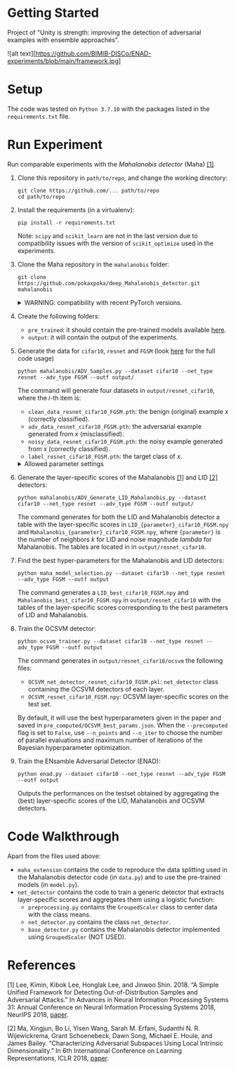 # Getting Started

Project of "Unity is strength: improving the detection of adversarial examples with ensemble approaches".

![alt text][https://github.com/BIMIB-DISCo/ENAD-experiments/blob/main/framework.jpg]

# Setup

The code was tested on `Python 3.7.10` with the packages listed in the `requirements.txt` file.

# Run Experiment

Run comparable experiments with the *Mahalanobis detector* (Maha) [[1]](#1).

1. Clone this repository in `path/to/repo`, and change the working directory:

    ```
    git clone https://github.com/... path/to/repo
    cd path/to/repo
    ```

2. Install the requirements (in a virtualenv):

    ```
    pip install -r requirements.txt
    ```

    Note: `scipy` and `scikit_learn` are not in the last version due to compatibility issues with the version of `scikit_optimize` used in the experiments.

3. Clone the Maha repository in the `mahalanobis` folder:

    ```
    git clone https://github.com/pokaxpoka/deep_Mahalanobis_detector.git mahalanobis
    ```

    <details>
    <summary>WARNING: compatibility with recent PyTorch versions.</summary>

    With recent PyTorch versions, a number of errors/warnings will show up and should be fixed, including:
    - replace the `volatile` flags with `with torch.no_grad()`.
    - replace `async=True` with `non_blocking=True` in `cuda`.
    - use `data` instead of `data[0]` for 0-dim tensors.
    - adding `.cpu()` before applying `.numpy()` to a tensor.
    </details>

4. Create the following folders:
    - `pre_trained`: it should contain the pre-trained models available [here](https://github.com/pokaxpoka/deep_Mahalanobis_detector.git).
    - `output`: it will contain the output of the experiments.

5. Generate the data for `cifar10`, `resnet` and `FGSM` (look [here](https://github.com/pokaxpoka/deep_Mahalanobis_detector.git) for the full code usage)

    ```
    python mahalanobis/ADV_Samples.py --dataset cifar10 --net_type resnet --adv_type FGSM --outf output/
    ```

    The command will generate four datasets in `output/resnet_cifar10`, where the *i*-th item is:
    - `clean_data_resnet_cifar10_FGSM.pth`: the benign (original) example *x* (correctly classified).
    - `adv_data_resnet_cifar10_FGSM.pth`: the adversarial example generated from *x* (misclassified).
    - `noisy_data_resnet_cifar10_FGSM.pth`: the noisy example generated from *x* (correctly classified).
    - `label_resnet_cifar10_FGSM.pth`: the target class of *x*.

    <details>
    <summary>Allowed parameter settings</summary>

    - `dataset`: `cifar10`, `cifar100`, `SVHN`;
    - `adv_type`: `FGSM`, `BIM`, `DeepFool`, `CWL2`,
    - `net_type`: `densenet`, `resnet` (if added to `pre_trained` folder).

    </details>

6. Generate the layer-specific scores of the Mahalanobis [[1]](#1) and LID [[2]](#2) detectors:

    ```
    python mahalanobis/ADV_Generate_LID_Mahalanobis.py --dataset cifar10 --net_type resnet --adv_type FGSM --outf output/
    ```

    The command generates for both the LID and Mahalanobis detector a table with the layer-specific scores in `LID_{parameter}_cifar10_FGSM.npy` and `Mahalanobis_{parameter}_cifar10_FGSM.npy`, where `{parameter}` is the number of neighbors *k* for LID and noise magnitude *lambda* for Mahalanobis. The tables are located in in `output/resnet_cifar10`.


7. Find the best hyper-parameters for the Mahalanobis and LID detectors:

    ```
    python maha_model_selection.py --dataset cifar10 --net_type resnet --adv_type FGSM --outf output
    ```

    The command generates a `LID_best_cifar10_FGSM.npy` and `Mahalanobis_best_cifar10_FGSM.npy` in `output/resnet_cifar10` with the tables of the layer-specific scores corresponding to the best parameters of LID and Mahalanobis.


9. Train the OCSVM detector:

    ```
    python ocsvm_trainer.py --dataset cifar10 --net_type resnet --adv_type FGSM --outf output
    ```

    The command generates in `output/resnet_cifar10/ocsvm` the following files:
    - `OCSVM_net_detector_resnet_cifar10_FGSM.pkl`: `net_detector` class containing the OCSVM detectors of each layer.
    - `OCSVM_resnet_cifar10_FGSM.npy`: OCSVM layer-specific scores on the test set.

    By default, it will use the best hyperparameters given in the paper and saved in `pre_computed/OCSVM_best_params.json`. When the `--precomputed` flag is set to `False`, use `--n_points` and `--n_iter` to choose the number of parallel evaluations and maximum number of iterations of the Bayesian hyperparameter optimization.

10. Train the ENsamble Adversarial Detector (ENAD):

    ```
    python enad.py --dataset cifar10 --net_type resnet --adv_type FGSM --outf output
    ```

    Outputs the performances on the testset obtained by aggregating the (best) layer-specific scores of the LID, Mahalanobis and OCSVM detectors.

# Code Walkthrough

Apart from the files used above:
- `maha_extension` contains the code to reproduce the data splitting used in the Mahalanobis detector code (in `data.py`) and to use the pre-trained models (in `model.py`).
- `net_detector` contains the code to train a generic detector that extracts layer-specific scores and aggregates them using a logistic function:
    - `preprocessing.py` contains the `GroupedScaler` class to center data with the class means.
    - `net_detector.py` contains the class `net_detector`.
    - `base_detector.py` contains the Mahalanobis detector implemented using `GroupedScaler` (NOT USED).


# References

<a id="1">[1]</a>
Lee, Kimin, Kibok Lee, Honglak Lee, and Jinwoo Shin. 2018. “A Simple Unified Framework for Detecting Out-of-Distribution Samples and Adversarial Attacks.” In Advances in Neural Information Processing Systems 31: Annual Conference on Neural Information Processing Systems 2018, NeurIPS 2018, [paper](https://proceedings.neurips.cc/paper/2018/hash/abdeb6f575ac5c6676b747bca8d09cc2-Abstract.html).



<a id="2">[2]</a>
Ma, Xingjun, Bo Li, Yisen Wang, Sarah M. Erfani, Sudanthi N. R. Wijewickrema, Grant Schoenebeck, Dawn Song, Michael E. Houle, and James Bailey. “Characterizing Adversarial Subspaces Using Local Intrinsic Dimensionality.” In 6th International Conference on Learning Representations, ICLR 2018, [paper](https://openreview.net/forum?id=B1gJ1L2aW).
